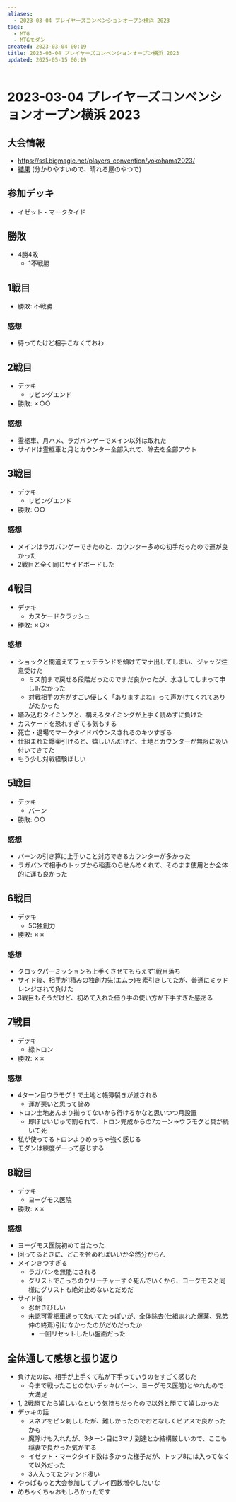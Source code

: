```yaml
---
aliases:
  - 2023-03-04 プレイヤーズコンベンションオープン横浜 2023
tags:
  - MTG
  - MTGモダン
created: 2023-03-04 00:19
title: 2023-03-04 プレイヤーズコンベンションオープン横浜 2023
updated: 2025-05-15 00:19
---
```


# 2023-03-04 プレイヤーズコンベンションオープン横浜 2023

## 大会情報

- https://ssl.bigmagic.net/players_convention/yokohama2023/
- [結果](https://www.hareruyamtg.com/ja/deck/result?eventName=%E3%83%97%E3%83%AC%E3%82%A4%E3%83%A4%E3%83%BC%E3%82%BA%E3%82%B3%E3%83%B3%E3%83%99%E3%83%B3%E3%82%B7%E3%83%A7%E3%83%B3%E6%A8%AA%E6%B5%9C2023+-+%E3%83%A2%E3%83%80%E3%83%B3%E3%82%AA%E3%83%BC%E3%83%97%E3%83%B3) (分かりやすいので、晴れる屋のやつで)

## 参加デッキ

- イゼット・マークタイド

## 勝敗

- 4勝4敗
    - 1不戦勝

## 1戦目
- 勝敗: 不戦勝

### 感想

- 待ってたけど相手こなくておわ

## 2戦目
- デッキ
    - リビングエンド
- 勝敗:  ✗○○

### 感想

- 霊柩車、月ハメ、ラガバンゲーでメイン以外は取れた
- サイドは霊柩車と月とカウンター全部入れて、除去を全部アウト

## 3戦目
- デッキ
    - リビングエンド
- 勝敗: ○○

### 感想

- メインはラガバンゲーできたのと、カウンター多めの初手だったので運が良かった
- 2戦目と全く同じサイドボードした

## 4戦目
- デッキ
    - カスケードクラッシュ
- 勝敗: ✗○✗

### 感想

- ショックと間違えてフェッチランドを傾けてマナ出してしまい、ジャッジ注意受けた
    - ミス前まで戻せる段階だったのでまだ良かったが、水さしてしまって申し訳なかった
    - 対戦相手の方がすごい優しく「ありますよね」って声かけてくれてありがたかった
- 踏み込むタイミングと、構えるタイミングが上手く読めずに負けた
- カスケードを恐れすぎてる気もする
- 死亡・退場でマークタイドバウンスされるのキツすぎる
- 仕組まれた爆薬引けると、嬉しいんだけど、土地とカウンターが無限に吸い付いてきてた
- もう少し対戦経験ほしい

## 5戦目
- デッキ
    - バーン
- 勝敗: ○○

### 感想

- バーンの引き算に上手いこと対応できるカウンターが多かった
- ラガバンで相手のトップから稲妻のらせんめくれて、そのまま使用とか全体的に運も良かった

## 6戦目
- デッキ
    - 5C独創力
- 勝敗: ✗✗

### 感想

- クロックパーミッションも上手くさせてもらえず1戦目落ち
- サイド後、相手が1積みの独創力先(エムラ)を素引きしてたが、普通にミッドレンジされて負けた
- 3戦目もそうだけど、初めて入れた借り手の使い方が下手すぎた感ある

## 7戦目
- デッキ
    - 緑トロン
- 勝敗: ✗✗

### 感想

- 4ターン目ウラモグ！で土地と帳簿裂きが滅される
    - 運が悪いと思って諦め
- トロン土地あんまり揃ってないから行けるかなと思いつつ月設置
    - 即ぼせいじゅで割られて、トロン完成からの7カーン→ウラモグと具が続いて死
- 私が使ってるトロンよりめっちゃ強く感じる
- モダンは練度ゲーって感じする

## 8戦目
- デッキ
    - ヨーグモス医院
- 勝敗: ✗✗

### 感想

- ヨーグモス医院初めて当たった
- 回ってるときに、どこを咎めればいいか全然分からん
- メインきつすぎる
    - ラガバンを無能にされる
    - グリストでこっちのクリーチャーすぐ死んでいくから、ヨーグモスと同様にグリストも絶対止めないとだめだ
- サイド後
    - 忍耐きびしい
    - 未認可霊柩車通って効いてたっぽいが、全体除去(仕組まれた爆薬、兄弟仲の終焉)引けなかったのがだめだったか
        - 一回リセットしたい盤面だった

## 全体通して感想と振り返り

- 負けたのは、相手が上手くて私が下手っていうのをすごく感じた
    - 今まで戦ったことのないデッキ(バーン、ヨーグモス医院)とやれたので大満足
- 1, 2戦勝てたら嬉しいなという気持ちだったので以外と勝てて嬉しかった
- デッキの話
    - スネアをピン刺ししたが、難しかったのでおとなしくピアスで良かったかも
    - 魔除けも入れたが、3ターン目に3マナ到達とか結構厳しいので、ここも稲妻で良かった気がする
    - イゼット・マークタイド数は多かった様子だが、トップ8には入ってなくて以外だった
    - 3人入ってたジャンド凄い
- やっぱもっと大会参加してプレイ回数増やしたいな
- めちゃくちゃおもしろかったです

